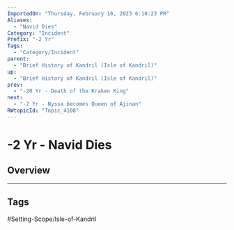 ```yaml
---
ImportedOn: "Thursday, February 16, 2023 6:10:23 PM"
Aliases:
  - "Navid Dies"
Category: "Incident"
Prefix: "-2 Yr"
Tags:
  - "Category/Incident"
parent:
  - "Brief History of Kandril (Isle of Kandril)"
up:
  - "Brief History of Kandril (Isle of Kandril)"
prev:
  - "-20 Yr - Death of the Kraken King"
next:
  - "-2 Yr - Nyssa becomes Queen of Ajinan"
RWtopicId: "Topic_4108"
---
```

# -2 Yr - Navid Dies
## Overview

---
## Tags
#Setting-Scope/Isle-of-Kandril

